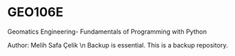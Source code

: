 # GEO106E
Geomatics Engineering- Fundamentals of Programming with Python  


Author: Melih Safa Çelik \n
Backup is essential. This is a backup repository.
